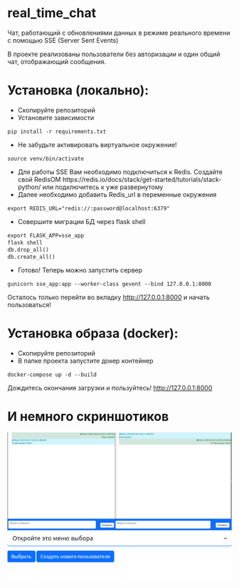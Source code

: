 # real_time_chat

Чат, работающий с обновлениями данных в режиме реального времени с помощью 
SSE (Server Sent Events)

В проекте реализованы пользователи без авторизации и один общий чат, 
отображающий сообщения.

# Установка (локально):
<ul>
 <li> Скопируйте репозиторий </li>
 <li>Установите зависимости</li>
</ul>

    pip install -r requirements.txt

<ul>
 <li> Не забудьте активировать виртуальное окружение! </li>
</ul>

    source venv/bin/activate

<ul>
 <li> Для работы SSE Вам необходимо подключиться к Redis. Создайте свой RedisOM https://redis.io/docs/stack/get-started/tutorials/stack-python/ или подключитесь к уже развернутому
 <li> Далее необходимо добавить Redis_url в переменные окружения</li>
</ul>

    export REDIS_URL="redis://:password@localhost:6379"

<ul>
 <li> Совершите миграции БД через flask shell</li>
</ul>

    export FLASK_APP=sse_app
    flask shell
    db.drop_all()
    db.create_all()

<ul>
 <li> Готово! Теперь можно запустить сервер</li>
</ul>

    gunicorn sse_app:app --worker-class gevent --bind 127.0.0.1:8000
    
Осталось только перейти во вкладку  http://127.0.0.1:8000 и начать пользоваться!

# Установка образа (docker):

<ul>
 <li> Скопируйте репозиторий </li>
 <li> В папке проекта запустите докер контейнер</li>
</ul>

    docker-compose up -d --build

Дождитесь окончания загрузки и пользуйтесь! http://127.0.0.1:8000

# И немного скриншотиков

<img src="screens/два%20экрана.png">

<img src="screens/выбор%20пользователя.png">